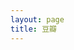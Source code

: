 ```yaml
---
layout: page
title: 豆瓣
---
```

<script type="text/javascript" src="http://www.douban.com/service/badge/wentingwei/?selection=latest&amp;picsize=medium&amp;show=collection&amp;n=16&amp;hidelogo=on&amp;cat=movie%7Cbook&amp;columns=4"></script>
